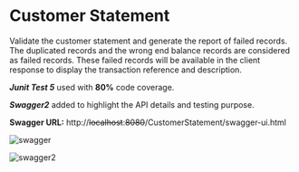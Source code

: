 # Customer Statement
Validate the customer statement and generate the report of failed records.
The duplicated records and the wrong end balance records are considered as failed records. These failed records will be available in the client response to display the transaction reference and description.  


**_Junit Test 5_** used with **80%** code coverage.

**_Swagger2_** added to highlight the API details and testing purpose.



**Swagger URL:** http://~~localhost~~:~~8080~~/CustomerStatement/swagger-ui.html

![swagger](https://user-images.githubusercontent.com/51176876/58591986-22f12100-8285-11e9-8c28-c4e4051635b9.png)


![swagger2](https://user-images.githubusercontent.com/51176876/58592214-95620100-8285-11e9-95bc-22ff4fdaecb4.png)

